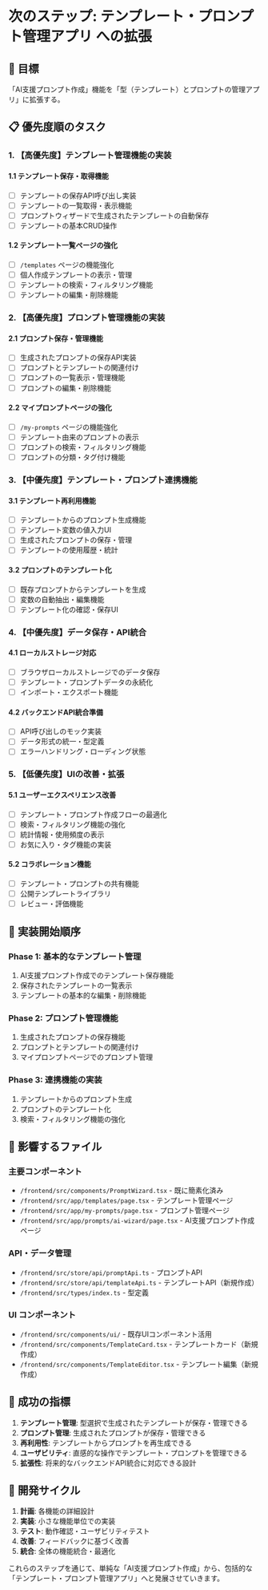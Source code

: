 # 次のステップ: テンプレート・プロンプト管理アプリ への拡張

## 🎯 目標
「AI支援プロンプト作成」機能を「型（テンプレート）とプロンプトの管理アプリ」に拡張する。

## 📋 優先度順のタスク

### 1. 【高優先度】テンプレート管理機能の実装

#### 1.1 テンプレート保存・取得機能
- [ ] テンプレートの保存API呼び出し実装
- [ ] テンプレートの一覧取得・表示機能
- [ ] プロンプトウィザードで生成されたテンプレートの自動保存
- [ ] テンプレートの基本CRUD操作

#### 1.2 テンプレート一覧ページの強化
- [ ] `/templates` ページの機能強化
- [ ] 個人作成テンプレートの表示・管理
- [ ] テンプレートの検索・フィルタリング機能
- [ ] テンプレートの編集・削除機能

### 2. 【高優先度】プロンプト管理機能の実装

#### 2.1 プロンプト保存・管理機能
- [ ] 生成されたプロンプトの保存API実装
- [ ] プロンプトとテンプレートの関連付け
- [ ] プロンプトの一覧表示・管理機能
- [ ] プロンプトの編集・削除機能

#### 2.2 マイプロンプトページの強化
- [ ] `/my-prompts` ページの機能強化
- [ ] テンプレート由来のプロンプトの表示
- [ ] プロンプトの検索・フィルタリング機能
- [ ] プロンプトの分類・タグ付け機能

### 3. 【中優先度】テンプレート・プロンプト連携機能

#### 3.1 テンプレート再利用機能
- [ ] テンプレートからのプロンプト生成機能
- [ ] テンプレート変数の値入力UI
- [ ] 生成されたプロンプトの保存・管理
- [ ] テンプレートの使用履歴・統計

#### 3.2 プロンプトのテンプレート化
- [ ] 既存プロンプトからテンプレートを生成
- [ ] 変数の自動抽出・編集機能
- [ ] テンプレート化の確認・保存UI

### 4. 【中優先度】データ保存・API統合

#### 4.1 ローカルストレージ対応
- [ ] ブラウザローカルストレージでのデータ保存
- [ ] テンプレート・プロンプトデータの永続化
- [ ] インポート・エクスポート機能

#### 4.2 バックエンドAPI統合準備
- [ ] API呼び出しのモック実装
- [ ] データ形式の統一・型定義
- [ ] エラーハンドリング・ローディング状態

### 5. 【低優先度】UIの改善・拡張

#### 5.1 ユーザーエクスペリエンス改善
- [ ] テンプレート・プロンプト作成フローの最適化
- [ ] 検索・フィルタリング機能の強化
- [ ] 統計情報・使用頻度の表示
- [ ] お気に入り・タグ機能の実装

#### 5.2 コラボレーション機能
- [ ] テンプレート・プロンプトの共有機能
- [ ] 公開テンプレートライブラリ
- [ ] レビュー・評価機能

## 🚀 実装開始順序

### Phase 1: 基本的なテンプレート管理
1. AI支援プロンプト作成でのテンプレート保存機能
2. 保存されたテンプレートの一覧表示
3. テンプレートの基本的な編集・削除機能

### Phase 2: プロンプト管理機能
1. 生成されたプロンプトの保存機能
2. プロンプトとテンプレートの関連付け
3. マイプロンプトページでのプロンプト管理

### Phase 3: 連携機能の実装
1. テンプレートからのプロンプト生成
2. プロンプトのテンプレート化
3. 検索・フィルタリング機能の強化

## 📁 影響するファイル

### 主要コンポーネント
- `/frontend/src/components/PromptWizard.tsx` - 既に簡素化済み
- `/frontend/src/app/templates/page.tsx` - テンプレート管理ページ
- `/frontend/src/app/my-prompts/page.tsx` - プロンプト管理ページ
- `/frontend/src/app/prompts/ai-wizard/page.tsx` - AI支援プロンプト作成ページ

### API・データ管理
- `/frontend/src/store/api/promptApi.ts` - プロンプトAPI
- `/frontend/src/store/api/templateApi.ts` - テンプレートAPI（新規作成）
- `/frontend/src/types/index.ts` - 型定義

### UI コンポーネント
- `/frontend/src/components/ui/` - 既存UIコンポーネント活用
- `/frontend/src/components/TemplateCard.tsx` - テンプレートカード（新規作成）
- `/frontend/src/components/TemplateEditor.tsx` - テンプレート編集（新規作成）

## 🎯 成功の指標

1. **テンプレート管理**: 型選択で生成されたテンプレートが保存・管理できる
2. **プロンプト管理**: 生成されたプロンプトが保存・管理できる
3. **再利用性**: テンプレートからプロンプトを再生成できる
4. **ユーザビリティ**: 直感的な操作でテンプレート・プロンプトを管理できる
5. **拡張性**: 将来的なバックエンドAPI統合に対応できる設計

## 🔄 開発サイクル

1. **計画**: 各機能の詳細設計
2. **実装**: 小さな機能単位での実装
3. **テスト**: 動作確認・ユーザビリティテスト
4. **改善**: フィードバックに基づく改善
5. **統合**: 全体の機能統合・最適化

これらのステップを通じて、単純な「AI支援プロンプト作成」から、包括的な「テンプレート・プロンプト管理アプリ」へと発展させていきます。
